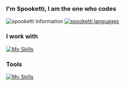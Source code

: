 ### I'm Spooketti, I am the one who codes
![spooketti information](https://github-readme-stats.vercel.app/api?username=spooketti&theme=dark&show_icons=true)
[![spooketti languages](https://github-readme-stats-git-masterrstaa-rickstaa.vercel.app/api/top-langs/?username=spooketti&theme=dark)](https://github.com/spooketti/github-readme-stats)
<!--
**spooketti/spooketti** is a ✨ _special_ ✨ repository because its `README.md` (this file) appears on your GitHub profile.

Here are some ideas to get you started:

- 🔭 I’m currently working on ...
- 🌱 I’m currently learning ...
- 👯 I’m looking to collaborate on ...
- 🤔 I’m looking for help with ...
- 💬 Ask me about ...
- 📫 How to reach me: ...
- 😄 Pronouns: ...
- ⚡ Fun fact: ...
-->
### I work with
[![My Skills](https://skillicons.dev/icons?i=js,html,css,python,java)](https://skillicons.dev)
### Tools
[![My Skills](https://skillicons.dev/icons?i=arduino,blender,firebase,git,github)](https://skillicons.dev)
